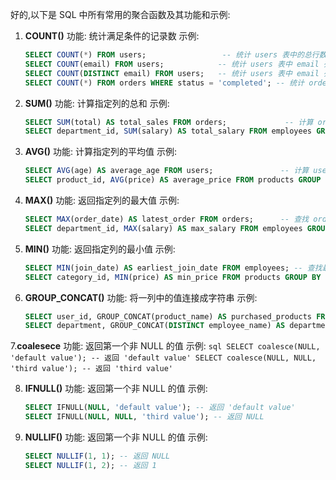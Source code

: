 好的,以下是 SQL 中所有常用的聚合函数及其功能和示例:

1. **COUNT()**
   功能: 统计满足条件的记录数
   示例:
   ```sql
   SELECT COUNT(*) FROM users;                 -- 统计 users 表中的总行数
   SELECT COUNT(email) FROM users;            -- 统计 users 表中 email 列不为 NULL 的行数
   SELECT COUNT(DISTINCT email) FROM users;   -- 统计 users 表中 email 列的唯一值个数
   SELECT COUNT(*) FROM orders WHERE status = 'completed'; -- 统计 orders 表中 status 列值为 'completed' 的行数
   ```

2. **SUM()**
   功能: 计算指定列的总和
   示例:
   ```sql
   SELECT SUM(total) AS total_sales FROM orders;             -- 计算 orders 表中 total 列的总和
   SELECT department_id, SUM(salary) AS total_salary FROM employees GROUP BY department_id; -- 按部门统计工资总和
   ```

3. **AVG()**
   功能: 计算指定列的平均值
   示例:
   ```sql
   SELECT AVG(age) AS average_age FROM users;               -- 计算 users 表中 age 列的平均值
   SELECT product_id, AVG(price) AS average_price FROM products GROUP BY product_id; -- 按产品统计平均价格
   ```

4. **MAX()**
   功能: 返回指定列的最大值
   示例:
   ```sql
   SELECT MAX(order_date) AS latest_order FROM orders;      -- 查找 orders 表中最新的订单日期
   SELECT department_id, MAX(salary) AS max_salary FROM employees GROUP BY department_id; -- 按部门查找最高工资
   ```

5. **MIN()**
   功能: 返回指定列的最小值
   示例:
   ```sql
   SELECT MIN(join_date) AS earliest_join_date FROM employees; -- 查找最早加入公司的员工
   SELECT category_id, MIN(price) AS min_price FROM products GROUP BY category_id; -- 按类别查找最低价格
   ```

6. **GROUP_CONCAT()**
   功能: 将一列中的值连接成字符串
   示例:
   ```sql
   SELECT user_id, GROUP_CONCAT(product_name) AS purchased_products FROM orders GROUP BY user_id; -- 按用户查看购买的所有商品
   SELECT department, GROUP_CONCAT(DISTINCT employee_name) AS department_employees FROM employees GROUP BY department; -- 按部门列出所有员工姓名
   ```
7.**coalesece**
    功能: 返回第一个非 NULL 的值
    示例:
    ```sql
    SELECT coalesce(NULL, 'default value'); -- 返回 'default value'
    SELECT coalesce(NULL, NULL, 'third value'); -- 返回 'third value'
    ```
        
8. **IFNULL()**
    功能: 返回第一个非 NULL 的值
    示例:
    ```sql
    SELECT IFNULL(NULL, 'default value'); -- 返回 'default value'
    SELECT IFNULL(NULL, NULL, 'third value'); -- 返回 NULL
    ```
    
9. **NULLIF()**
    功能: 返回第一个非 NULL 的值
    示例:
    ```sql
    SELECT NULLIF(1, 1); -- 返回 NULL
    SELECT NULLIF(1, 2); -- 返回 1
    ```
